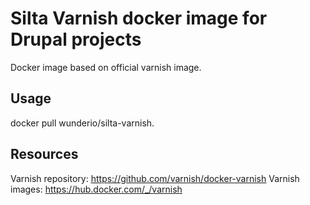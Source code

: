 # Silta Varnish docker image for Drupal projects

Docker image based on official varnish image.

## Usage

docker pull wunderio/silta-varnish.

## Resources

Varnish repository: https://github.com/varnish/docker-varnish
Varnish images: https://hub.docker.com/_/varnish
